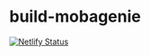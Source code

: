 # build-mobagenie

[![Netlify Status](https://api.netlify.com/api/v1/badges/946973e9-89e6-4e50-be0d-da67d53dbc32/deploy-status)](https://app.netlify.com/sites/build-mg/deploys)

